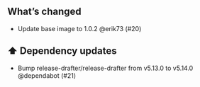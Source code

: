 ## What’s changed

- Update base image to 1.0.2 @erik73 (#20)

## ⬆️ Dependency updates

- Bump release-drafter/release-drafter from v5.13.0 to v5.14.0 @dependabot (#21)
